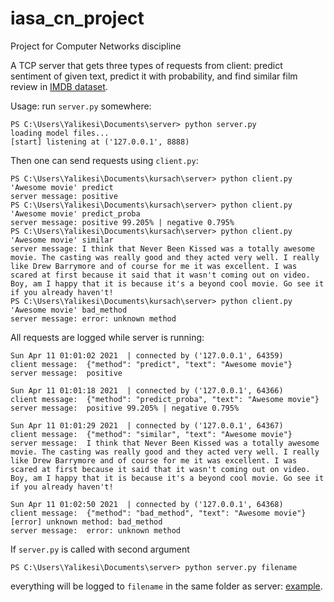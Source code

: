 # iasa_cn_project
 Project for Computer Networks discipline

A TCP server that gets three types of requests from client: predict sentiment of given text, predict it with probability, and find similar film review in [IMDB dataset](https://ai.stanford.edu/~amaas/data/sentiment/).

Usage: run `server.py` somewhere:
```
PS C:\Users\Yalikesi\Documents\server> python server.py
loading model files...
[start] listening at ('127.0.0.1', 8888)
```
Then one can send requests using `client.py`:
```
PS C:\Users\Yalikesi\Documents\kursach\server> python client.py 'Awesome movie' predict
server message: positive
PS C:\Users\Yalikesi\Documents\kursach\server> python client.py 'Awesome movie' predict_proba
server message: positive 99.205% | negative 0.795%
PS C:\Users\Yalikesi\Documents\kursach\server> python client.py 'Awesome movie' similar
server message: I think that Never Been Kissed was a totally awesome movie. The casting was really good and they acted very well. I really like Drew Barrymore and of course for me it was excellent. I was scared at first because it said that it wasn't coming out on video. Boy, am I happy that it is because it's a beyond cool movie. Go see it if you already haven't!
PS C:\Users\Yalikesi\Documents\kursach\server> python client.py 'Awesome movie' bad_method
server message: error: unknown method
```

All requests are logged while server is running:
```
Sun Apr 11 01:01:02 2021  | connected by ('127.0.0.1', 64359)
client message:  {"method": "predict", "text": "Awesome movie"}
server message:  positive

Sun Apr 11 01:01:18 2021  | connected by ('127.0.0.1', 64366)
client message:  {"method": "predict_proba", "text": "Awesome movie"}
server message:  positive 99.205% | negative 0.795%

Sun Apr 11 01:01:29 2021  | connected by ('127.0.0.1', 64367)
client message:  {"method": "similar", "text": "Awesome movie"}
server message:  I think that Never Been Kissed was a totally awesome movie. The casting was really good and they acted very well. I really like Drew Barrymore and of course for me it was excellent. I was scared at first because it said that it wasn't coming out on video. Boy, am I happy that it is because it's a beyond cool movie. Go see it if you already haven't!

Sun Apr 11 01:02:50 2021  | connected by ('127.0.0.1', 64368)
client message:  {"method": "bad_method", "text": "Awesome movie"}
[error] unknown method: bad_method
server message:  error: unknown method
```
If `server.py` is called with second argument
```
PS C:\Users\Yalikesi\Documents\server> python server.py filename
```
everything will be logged to `filename` in the same folder as server: [example](https://github.com/Yalikesifulei/iasa_cn_project/blob/main/test_log.txt).
